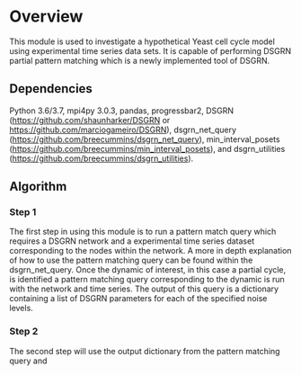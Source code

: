 # Overview

This module is used to investigate a hypothetical Yeast cell cycle model using experimental time series data sets. It is capable of performing DSGRN partial pattern matching which is a newly implemented tool of DSGRN. 

## Dependencies
Python 3.6/3.7, mpi4py 3.0.3, pandas, progressbar2, DSGRN (https://github.com/shaunharker/DSGRN or https://github.com/marciogameiro/DSGRN), dsgrn_net_query (https://github.com/breecummins/dsgrn_net_query), min_interval_posets (https://github.com/breecummins/min_interval_posets), and dsgrn_utilities (https://github.com/breecummins/dsgrn_utilities).

## Algorithm 
### Step 1
The first step in using this module is to run a pattern match query which requires a DSGRN network and a experimental time series dataset corresponding to the nodes within the network. A more in depth explanation of how to use the pattern matching query can be found within the dsgrn_net_query. Once the dynamic of interest, in this case a partial cycle, is identified a pattern matching query corresponding to the dynamic is run with the network and time series. The output of this query is a dictionary containing a list of DSGRN parameters for each of the specified noise levels.

### Step 2
The second step will use the output dictionary from the pattern matching query and 
